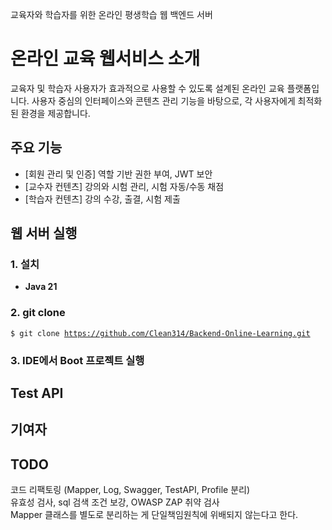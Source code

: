 교육자와 학습자를 위한 온라인 평생학습 웹 백엔드 서버

# 온라인 교육 웹서비스 소개
교육자 및 학습자 사용자가 효과적으로 사용할 수 있도록 설계된 온라인 교육 플랫폼입니다. 사용자 중심의 인터페이스와 콘텐츠 관리 기능을 바탕으로, 각 사용자에게 최적화된 환경을 제공합니다.

## 주요 기능
<ul>
  <li>[회원 관리 및 인증] 역할 기반 권한 부여, JWT 보안</li>
  <li>[교수자 컨텐츠] 강의와 시험 관리, 시험 자동/수동 채점</li>
  <li>[학습자 컨텐츠] 강의 수강, 출결, 시험 제출</li>
</ul>

## 웹 서버 실행
### 1. 설치
<ul>
  <li><b>Java 21</b></li>
</ul>

### 2. git clone
<code>$ git clone https://github.com/Clean314/Backend-Online-Learning.git</code>

### 3. IDE에서 Boot 프로젝트 실행

## Test API

## 기여자

## TODO
코드 리팩토링 (Mapper, Log, Swagger, TestAPI, Profile 분리) <br>
유효성 검사, sql 검색 조건 보강, OWASP ZAP 취약 검사<br>
Mapper 클래스를 별도로 분리하는 게 단일책임원칙에 위배되지 않는다고 한다. <br>
